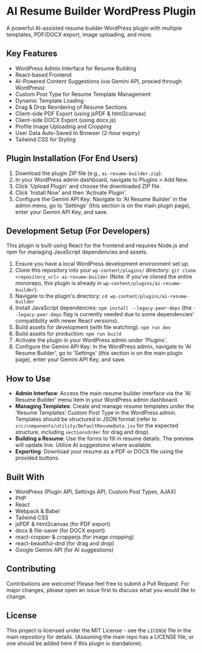 # AI Resume Builder WordPress Plugin

A powerful AI-assisted resume builder WordPress plugin with multiple templates, PDF/DOCX export, image uploading, and more.

## Key Features

*   WordPress Admin Interface for Resume Building
*   React-based Frontend
*   AI-Powered Content Suggestions (via Gemini API, proxied through WordPress)
*   Custom Post Type for Resume Template Management
*   Dynamic Template Loading
*   Drag & Drop Reordering of Resume Sections
*   Client-side PDF Export (using jsPDF & html2canvas)
*   Client-side DOCX Export (using docx.js)
*   Profile Image Uploading and Cropping
*   User Data Auto-Saved to Browser (2-hour expiry)
*   Tailwind CSS for Styling

## Plugin Installation (For End Users)

1.  Download the plugin ZIP file (e.g., `ai-resume-builder.zip`).
2.  In your WordPress admin dashboard, navigate to Plugins > Add New.
3.  Click 'Upload Plugin' and choose the downloaded ZIP file.
4.  Click 'Install Now' and then 'Activate Plugin'.
5.  Configure the Gemini API Key: Navigate to 'AI Resume Builder' in the admin menu, go to 'Settings' (this section is on the main plugin page), enter your Gemini API Key, and save.

## Development Setup (For Developers)

This plugin is built using React for the frontend and requires Node.js and npm for managing JavaScript dependencies and assets.

1.  Ensure you have a local WordPress development environment set up.
2.  Clone this repository into your `wp-content/plugins/` directory: `git clone <repository_url> ai-resume-builder` (Note: If you've cloned the entire monorepo, this plugin is already in `wp-content/plugins/ai-resume-builder`).
3.  Navigate to the plugin's directory: `cd wp-content/plugins/ai-resume-builder`
4.  Install JavaScript dependencies: `npm install --legacy-peer-deps` (the `--legacy-peer-deps` flag is currently needed due to some dependencies' compatibility with newer React versions).
5.  Build assets for development (with file watching): `npm run dev`
6.  Build assets for production: `npm run build`
7.  Activate the plugin in your WordPress admin under 'Plugins'.
8.  Configure the Gemini API Key: In the WordPress admin, navigate to 'AI Resume Builder', go to 'Settings' (this section is on the main plugin page), enter your Gemini API Key, and save.

## How to Use

*   **Admin Interface**: Access the main resume builder interface via the 'AI Resume Builder' menu item in your WordPress admin dashboard.
*   **Managing Templates**: Create and manage resume templates under the 'Resume Templates' Custom Post Type in the WordPress admin. Templates should be structured in JSON format (refer to `src/components/utility/DefaultResumeData.jsx` for the expected structure, including `sectionsOrder` for drag and drop).
*   **Building a Resume**: Use the forms to fill in resume details. The preview will update live. Utilize AI suggestions where available.
*   **Exporting**: Download your resume as a PDF or DOCX file using the provided buttons.

## Built With

*   WordPress (Plugin API, Settings API, Custom Post Types, AJAX)
*   PHP
*   React
*   Webpack & Babel
*   Tailwind CSS
*   jsPDF & html2canvas (for PDF export)
*   docx & file-saver (for DOCX export)
*   react-cropper & cropperjs (for image cropping)
*   react-beautiful-dnd (for drag and drop)
*   Google Gemini API (for AI suggestions)

## Contributing

Contributions are welcome! Please feel free to submit a Pull Request. For major changes, please open an issue first to discuss what you would like to change.

## License

This project is licensed under the MIT License - see the `LICENSE` file in the main repository for details. (Assuming the main repo has a LICENSE file, or one should be added here if this plugin is standalone).
